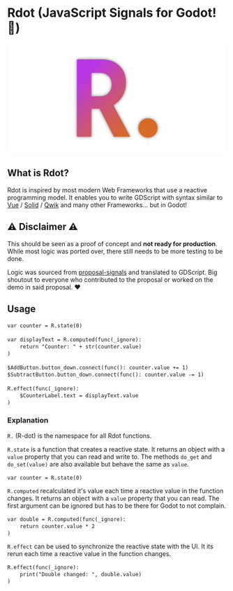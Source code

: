 # Rdot (JavaScript Signals for Godot! 🥳)

![Rdot Logo](banner.png)

## What is Rdot?

Rdot is inspired by most modern Web Frameworks that use a reactive programming model. It enables you to write GDScript with syntax similar to [Vue](https://vuejs.org/) / [Solid](https://www.solidjs.com/) / [Qwik](https://qwik.dev/) and many other Frameworks... but in Godot!

## ⚠️ Disclaimer ⚠️

This should be seen as a proof of concept and **not ready for production**. While most logic was ported over, there still needs to be more testing to be done.

Logic was sourced from [proposal-signals](https://github.com/proposal-signals/proposal-signals) and translated to GDScript.
Big shoutout to everyone who contributed to the proposal or worked on the demo in said proposal. ❤️

## Usage

```gdscript
var counter = R.state(0)

var displayText = R.computed(func(_ignore):
    return "Counter: " + str(counter.value)
)

$AddButton.button_down.connect(func(): counter.value += 1)
$SubtractButton.button_down.connect(func(): counter.value -= 1)

R.effect(func(_ignore):
    $CounterLabel.text = displayText.value
)
```

### Explanation

`R.` (R-dot) is the namespace for all Rdot functions.

`R.state` is a function that creates a reactive state. It returns an object with a `value` property that you can read and write to.
The methods `do_get` and `do_set(value)` are also available but behave the same as `value`.
```gdscript
var counter = R.state(0)
```

`R.computed` recalculated it's value each time a reactive value in the function changes. It returns an object with a `value` property that you can read.
The first argument can be ignored but has to be there for Godot to not complain.
```gdscript
var double = R.computed(func(_ignore):
    return counter.value * 2
)
```

`R.effect` can be used to synchronize the reactive state with the UI. It its rerun each time a reactive value in the function changes.

```gdscript
R.effect(func(_ignore):
    print("Double changed: ", double.value)
)
```